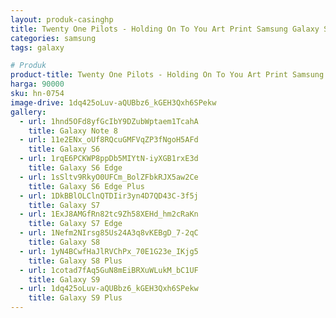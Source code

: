 ```yaml
---
layout: produk-casinghp
title: Twenty One Pilots - Holding On To You Art Print Samsung Galaxy S9 Plus Case
categories: samsung
tags: galaxy

# Produk
product-title: Twenty One Pilots - Holding On To You Art Print Samsung Galaxy S9 Plus Case
harga: 90000
sku: hn-0754
image-drive: 1dq425oLuv-aQUBbz6_kGEH3Qxh6SPekw
gallery:
  - url: 1hnd5OFd8yfGcIbY9DZubWptaem1TcahA
    title: Galaxy Note 8
  - url: 11e2ENx_oUf8RQcuGMFVqZP3fNgoH5AFd
    title: Galaxy S6
  - url: 1rqE6PCKWP8ppDb5MIYtN-iyXGB1rxE3d
    title: Galaxy S6 Edge
  - url: 1sSltv9RkyO0UFCm_BolZFbkRJX5aw2Ce
    title: Galaxy S6 Edge Plus
  - url: 1DkBBlOLClnQTDIir3yn4D7QD43C-3f5j
    title: Galaxy S7
  - url: 1ExJ8AMGfRn82tc9Zh58XEHd_hm2cRaKn
    title: Galaxy S7 Edge
  - url: 1Nefm2NIrsg85Us24A3q8vKEBgD_7-2qC
    title: Galaxy S8
  - url: 1yN4BCwfHaJlRVChPx_70E1G23e_IKjg5
    title: Galaxy S8 Plus
  - url: 1cotad7fAq5GuN8mEiBRXuWLukM_bC1UF
    title: Galaxy S9
  - url: 1dq425oLuv-aQUBbz6_kGEH3Qxh6SPekw
    title: Galaxy S9 Plus
---
```

